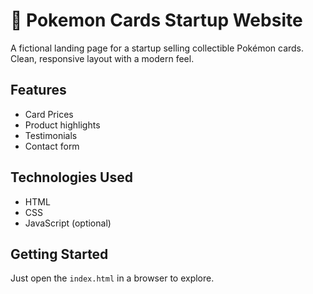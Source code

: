 # 🧬 Pokemon Cards Startup Website

A fictional landing page for a startup selling collectible Pokémon cards. Clean, responsive layout with a modern feel.

## Features
- Card Prices
- Product highlights
- Testimonials
- Contact form

## Technologies Used
- HTML
- CSS
- JavaScript (optional)

## Getting Started
Just open the `index.html` in a browser to explore.
